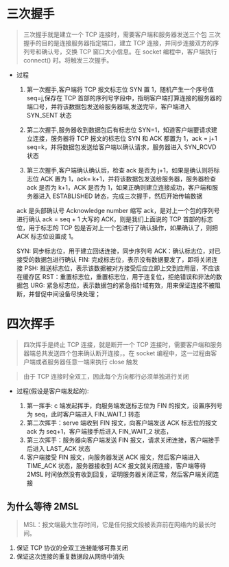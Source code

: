 # 三次握手

> 三次握手就是建立一个 TCP 连接时，需要客户端和服务器发送三个包
> 三次握手的目的是连接服务器指定端口，建立 TCP 连接，并同步连接双方的序列号和确认号，交换 TCP 窗口大小信息。在 socket 编程中，客户端执行 connect() 时。将触发三次握手。

- 过程

  1. 第一次握手,客户端将 TCP 报文标志位 SYN 置 1，随机产生一个序号值 seq=j,保存在 TCP 首部的序列号字段中，指明客户端打算连接的服务器的端口号，并将该数据包发送给服务器端,发送完毕，客户端进入 SYN_SENT 状态

  2. 第二次握手,服务器收到数据包后有标志位 SYN=1，知道客户端要请求建立连接，服务器将 TCP 报文的标志位 SYN 和 ACK 都置为 1，ack = j+1 seq=k，并将数据包发送给客户端以确认请求，服务器进入 SYN_RCVD 状态

  3. 第三次握手,客户端确认确认后，检查 ack 是否为 j+1，如果是确认则将标志位 ACK 置为 1，ack= k+1，并将该数据包发送给服务器，服务器检查 ack 是否为 k+1，ACK 是否为 1，如果正确则建立连接成功，客户端和服务器进入 ESTABLISHED 转态，完成三次握手，然后开始传输数据

  ack 是头部确认号 Acknowledge number 缩写 ack，是对上一个包的序列号进行确认 ack = seq + 1
  大写的 ACK，则是我们上面说的 TCP 首部的标志位，用于标志的 TCP 包是否对上一个包进行了确认操作，如果确认了，则把 ACK 标志位设置成 1。

  SYN: 同步标志位，用于建立回话连接，同步序列号
  ACK：确认标志位，对已接受的数据包进行确认
  FIN: 完成标志位，表示没有数据要发了，即将关闭连接
  PSH: 推送标志位，表示该数据被对方接受后应立即上交到应用层，不应该在缓存区
  RST：重置标志位，重置标志位，用于连复位，拒绝错误和非法的数据包
  URG: 紧急标志位，表示数据包的紧急指针域有效，用来保证连接不被阻断，并督促中间设备尽快处理；

# 四次挥手

> 四次挥手是终止 TCP 连接，就是断开一个 TCP 连接时，需要客户端和服务器端总共发送四个包来确认断开连接，。在 socket 编程中，这一过程由客户端或者服务器任意一端来执行 close 触发

> 由于 TCP 连接时全双工，因此每个方向都行必须单独进行关闭

- 过程(假设是客户端发起的):

  1. 第一挥手: c 端发起挥手，向服务端发送标志位为 FIN 的报文，设置序列号为 seq，此时客户端进入 FIN_WAIT_1 转态
  2. 第二次挥手：serve 端收到 FIN 报文，向客户端发送 ACK 标志位的报文 ack 为 seq+1，客户端接手后进入 FIN_WAIT_2 状态，
  3. 第三次挥手：服务器向客户端发送 FIN 报文，请求关闭连接，客户端接手后进入 LAST_ACK 状态
  4. 客户端接受 FIN 报文，向服务器发送 ACK 报文，然后客户端进入 TIME_ACK 状态，服务器接收到 ACK 报文就关闭连接，客户端等待 2MSL 时间依然没有收到回复，证明服务器关闭正常，然后客户端关闭连接

## 为什么等待 2MSL

> MSL：报文端最大生存时间，它是任何报文段被丢弃前在网络内的最长时间。

1. 保证 TCP 协议的全双工连接能够可靠关闭
2. 保证这次连接的重复数据段从网络中消失
